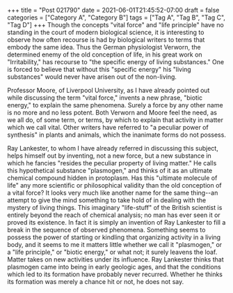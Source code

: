 +++
title = "Post 021790"
date = 2021-06-01T21:45:52-07:00
draft = false
categories = ["Category A", "Category B"]
tags = ["Tag A", "Tag B", "Tag C", "Tag D"]
+++
Though the concepts "vital force" and "life principle" have no standing in the court of modern biological science, it is interesting to observe how often recourse is had by biological writers to terms that embody the same idea. Thus the German physiologist Verworn, the determined enemy of the old conception of life, in his great work on "Irritability," has recourse to "the specific energy of living substances." One is forced to believe that without this "specific energy" his "living substances" would never have arisen out of the non-living.

Professor Moore, of Liverpool University, as I have already pointed out while discussing the term "vital force," invents a new phrase, "biotic energy," to explain the same phenomena. Surely a force by any other name is no more and no less potent. Both Verworn and Moore feel the need, as we all do, of some term, or terms, by which to explain that activity in matter which we call vital. Other writers have referred to "a peculiar power of synthesis" in plants and animals, which the inanimate forms do not possess.

Ray Lankester, to whom I have already referred in discussing this subject, helps himself out by inventing, not a new force, but a new substance in which he fancies "resides the peculiar property of living matter." He calls this hypothetical substance "plasmogen," and thinks of it as an ultimate chemical compound hidden in protoplasm. Has this "ultimate molecule of life" any more scientific or philosophical validity than the old conception of a vital force? It looks very much like another name for the same thing--an attempt to give the mind something to take hold of in dealing with the mystery of living things. This imaginary "life-stuff" of the British scientist is entirely beyond the reach of chemical analysis; no man has ever seen it or proved its existence. In fact it is simply an invention of Ray Lankester to fill a break in the sequence of observed phenomena. Something seems to possess the power of starting or kindling that organizing activity in a living body, and it seems to me it matters little whether we call it "plasmogen," or a "life principle," or "biotic energy," or what not; it surely leavens the loaf. Matter takes on new activities under its influence. Ray Lankester thinks that plasmogen came into being in early geologic ages, and that the conditions which led to its formation have probably never recurred. Whether he thinks its formation was merely a chance hit or not, he does not say.
